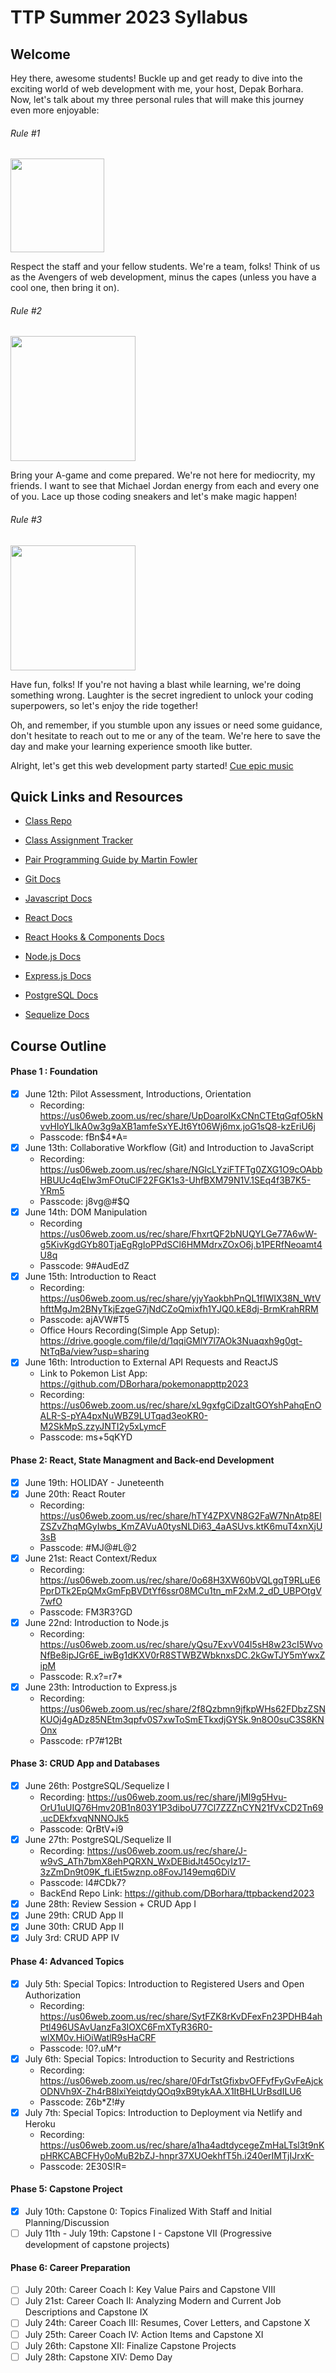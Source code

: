 # TTP Summer 2023 Syllabus

## Welcome

Hey there, awesome students! Buckle up and get ready to dive into the exciting world of web development with me, your host, Depak Borhara. Now, let's talk about my three personal rules that will make this journey even more enjoyable:

###### Rule #1

<img src='https://media0.giphy.com/media/l5s71uAp3CzKwxwkoZ/giphy.gif?cid=ecf05e47yla1j0wkaqp14xeo8vear7mpb62dc8c9ojik4swv&ep=v1_gifs_search&rid=giphy.gif&ct=g' width='150'>

Respect the staff and your fellow students. We're a team, folks! Think of us as the Avengers of web development, minus the capes (unless you have a cool one, then bring it on).

###### Rule #2

<img src='https://media0.giphy.com/media/3o6ozpypYSQg6nJ5rq/giphy.gif?cid=ecf05e47qvth2e5m8qkwclafia4sy9uiszgx7myu13mdd71r&ep=v1_gifs_search&rid=giphy.gif&ct=g' width='200'>

Bring your A-game and come prepared. We're not here for mediocrity, my friends. I want to see that Michael Jordan energy from each and every one of you. Lace up those coding sneakers and let's make magic happen!

###### Rule #3

<img src='https://media0.giphy.com/media/s2qXK8wAvkHTO/giphy.gif?cid=ecf05e47138ykz5yaplfziaqsfcz9ybsfne8jlprnow1n6jx&ep=v1_gifs_search&rid=giphy.gif&ct=g' width='200'>

Have fun, folks! If you're not having a blast while learning, we're doing something wrong. Laughter is the secret ingredient to unlock your coding superpowers, so let's enjoy the ride together!

Oh, and remember, if you stumble upon any issues or need some guidance, don't hesitate to reach out to me or any of the team. We're here to save the day and make your learning experience smooth like butter.

Alright, let's get this web development party started! [Cue epic music](https://www.youtube.com/watch?v=dQw4w9WgXcQ&ab_channel=RickAstley)

## Quick Links and Resources

- [Class Repo](https://github.com/DBorhara/ttp-summer-2023)

- [Class Assignment Tracker](https://docs.google.com/spreadsheets/d/1Lb26i0jy8xYHJrRzF0MProzwK0gyT9OedHJvJVylnL4/edit?pli=1#gid=1616898190)

- [Pair Programming Guide by Martin Fowler](https://martinfowler.com/articles/on-pair-programming.html)

- [Git Docs](https://git-scm.com/doc)

- [Javascript Docs](https://developer.mozilla.org/en-US/docs/Web/JavaScript)

- [React Docs](https://react.dev/learn)
- [React Hooks & Components Docs](https://react.dev/reference/react)

- [Node.js Docs](https://nodejs.org/en/docs)
- [Express.js Docs](https://expressjs.com/en/4x/api.html)

- [PostgreSQL Docs](https://www.postgresql.org/docs/15/index.html)
- [Sequelize Docs](https://sequelize.org/docs/v6/)

## Course Outline

#### Phase 1 : Foundation

- [x] June 12th: Pilot Assessment, Introductions, Orientation
  - Recording: https://us06web.zoom.us/rec/share/UpDoarolKxCNnCTEtqGqfO5kNvvHIoYLlkA0w3g9aXB1amfeSxYEJt6Yt06Wj6mx.joG1sQ8-kzEriU6j
  - Passcode: fBn$4\*A=
- [x] June 13th: Collaborative Workflow (Git) and Introduction to JavaScript
  - Recording: https://us06web.zoom.us/rec/share/NGlcLYziFTFTg0ZXG1O9cOAbbHBUUc4qEIw3mFOtuClF22FGK1s3-UhfBXM79N1V.1SEq4f3B7K5-YRm5
  - Passcode: j8vg@#$Q
- [x] June 14th: DOM Manipulation
  - Recording https://us06web.zoom.us/rec/share/FhxrtQF2bNUQYLGe77A6wW-g5KivKgdGYb80TjaEgRgIoPPdSCl6HMMdrxZOxO6j.b1PERfNeoamt4U8q
  - Passcode: 9#AudEdZ
- [x] June 15th: Introduction to React
  - Recording: https://us06web.zoom.us/rec/share/yjyYaokbhPnQL1fIWIX38N_WtVhfttMgJm2BNyTkjEzgeG7jNdCZoQmixfh1YJQ0.kE8dj-BrmKrahRRM
  - Passcode: ajAVW#T5
  - Office Hours Recording(Simple App Setup): https://drive.google.com/file/d/1qqiGMlY7l7AOk3Nuaqxh9g0gt-NtTqBa/view?usp=sharing
- [x] June 16th: Introduction to External API Requests and ReactJS
  - Link to Pokemon List App: https://github.com/DBorhara/pokemonappttp2023
  - Recording: https://us06web.zoom.us/rec/share/xL9gxfgCiDzaItGOYshPahqEnOALR-S-pYA4pxNuWBZ9LUTqad3eoKR0-M2SkMpS.zzyJNTI2y5xLymcF
  - Passcode: ms+5qKYD

#### Phase 2: React, State Managment and Back-end Development

- [x] June 19th: HOLIDAY - Juneteenth
- [x] June 20th: React Router
  - Recording: https://us06web.zoom.us/rec/share/hTY4ZPXVN8G2FaW7NnAtp8ElZSZvZhqMGyIwbs_KmZAVuA0tysNLDi63_4aASUvs.ktK6muT4xnXjU3sB
  - Passcode: #MJ@#L@2
- [x] June 21st: React Context/Redux
  - Recording: https://us06web.zoom.us/rec/share/0o68H3XW60bVQLgqT9RLuE6PprDTk2EpQMxGmFpBVDtYf6ssr08MCu1tn_mF2xM.2_dD_UBPOtgV7wfO
  - Passcode: FM3R3?GD
- [x] June 22nd: Introduction to Node.js
  - Recording: https://us06web.zoom.us/rec/share/yQsu7ExvV04l5sH8w23cI5WvoNfBe8ipJGr6E_iwBg1dKXV0rR8STWBZWbknxsDC.2kGwTJY5mYwxZipM
  - Passcode: R.x?=r7*
- [x] June 23th: Introduction to Express.js
  - Recording: https://us06web.zoom.us/rec/share/2f8Qzbmn9jfkpWHs62FDbzZSNKUOj4gADz85NEtm3qpfv0S7xwToSmETkxdjGYSk.9n8O0suC3S8KNOnx
  - Passcode: rP7#12Bt

#### Phase 3: CRUD App and Databases

- [x] June 26th: PostgreSQL/Sequelize I
  - Recording: https://us06web.zoom.us/rec/share/jMl9g5Hvu-OrU1uUIQ76Hmv20B1n803Y1P3diboU77Cl7ZZZnCYN21fVxCD2Tn69.ucDEkfxvqNNNOJk5
  - Passcode: QrBtV+i9
- [x] June 27th: PostgreSQL/Sequelize II
  - Recording: https://us06web.zoom.us/rec/share/J-w9vS_ATh7bmX8ehPQRXN_WxDEBidJt45OcyIz17-3zZmDn9t09K_fLiEt5wznp.o8FovJ149emq6DiV
  - Passcode: l4#CDk7?
  - BackEnd Repo Link: https://github.com/DBorhara/ttpbackend2023
- [x] June 28th: Review Session + CRUD App I
- [x] June 29th: CRUD App II
- [x] June 30th: CRUD App II
- [x] July 3rd: CRUD APP IV

#### Phase 4: Advanced Topics

- [x] July 5th: Special Topics: Introduction to Registered Users and Open Authorization
  - Recording: https://us06web.zoom.us/rec/share/SytFZK8rKvDFexFn23PDHB4ahPtl496USAvUanzFa3IOXC6FmXTyR36R0-wlXM0v.HiOiWatlR9sHaCRF
  - Passcode: !0?.uM^r
- [x] July 6th: Special Topics: Introduction to Security and Restrictions
  - Recording: https://us06web.zoom.us/rec/share/0FdrTstGfixbvOFFyfFyGvFeAjckODNVh9X-Zh4rB8lxiYeiqtdyQOq9xB9tykAA.X1ItBHLUrBsdILU6
  - Passcode: Z6b*Z!#y
- [x] July 7th: Special Topics: Introduction to Deployment via Netlify and Heroku
  - Recording: https://us06web.zoom.us/rec/share/a1ha4adtdycegeZmHaLTsl3t9nKpHRKCABCFHy0oMuB2bZJ-hnpr37XUOekhfT5h.i240erIMTjIJrxK-
  - Passcode: 2E30S!R=

#### Phase 5: Capstone Project

- [x] July 10th: Capstone 0: Topics Finalized With Staff and Initial Planning/Discussion
- [ ] July 11th - July 19th: Capstone I - Capstone VII (Progressive development of capstone projects)

#### Phase 6: Career Preparation

- [ ] July 20th: Career Coach I: Key Value Pairs and Capstone VIII
- [ ] July 21st: Career Coach II: Analyzing Modern and Current Job Descriptions and Capstone IX
- [ ] July 24th: Career Coach III: Resumes, Cover Letters, and Capstone X
- [ ] July 25th: Career Coach IV: Action Items and Capstone XI
- [ ] July 26th: Capstone XII: Finalize Capstone Projects
- [ ] July 28th: Capstone XIV: Demo Day
